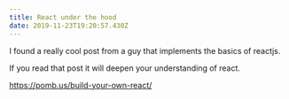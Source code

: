 ```yaml
---
title: React under the hood
date: 2019-11-23T19:20:57.430Z
---
```

I found a really cool post from a guy that implements the basics of reactjs.

If you read that post it will deepen your understanding of react.

https://pomb.us/build-your-own-react/
